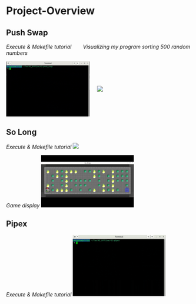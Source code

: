 # Project-Overview

## **Push Swap**
*Execute & Makefile tutorial* &nbsp;&nbsp;&nbsp;&nbsp;&nbsp;&nbsp; *Visualizing my program sorting 500 random numbers*
<div style = "display : flex; align-items : center;">
  <img src= "assets/push_swap.gif" style="width : 45%; margin-right: 10px;">
  <img src= "assets/push_swap visualize.gif" style = "width : 45%; margin-left: 10px;">
</div>

## **So Long**
*Execute & Makefile tutorial*
<img src= "assets/so_long.gif" style = "width : 50%;">

*Game display*
<img src= "assets/game.gif" style = "width : 50%;">

## **Pipex**
*Execute & Makefile tutorial*
<img src= "assets/pipex.gif" style = "width : 50%;">
